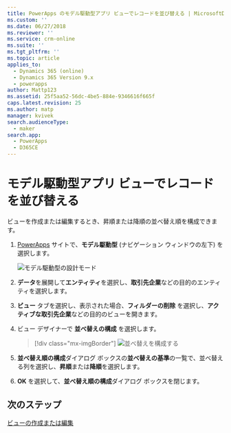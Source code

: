 ```yaml
---
title: PowerApps のモデル駆動型アプリ ビューでレコードを並び替える | MicrosoftDocs
ms.custom: ''
ms.date: 06/27/2018
ms.reviewer: ''
ms.service: crm-online
ms.suite: ''
ms.tgt_pltfrm: ''
ms.topic: article
applies_to:
  - Dynamics 365 (online)
  - Dynamics 365 Version 9.x
  - powerapps
author: Mattp123
ms.assetid: 25f5aa52-56dc-4be5-884e-9346616f665f
caps.latest.revision: 25
ms.author: matp
manager: kvivek
search.audienceType:
  - maker
search.app:
  - PowerApps
  - D365CE
---
```

# <a name="sort-records-in-a-model-driven-app-view"></a>モデル駆動型アプリ ビューでレコードを並び替える

 ビューを作成または編集するとき、昇順または降順の並べ替え順を構成できます。   
  
1.  [PowerApps](https://web.powerapps.com/?utm_source=padocs&utm_medium=linkinadoc&utm_campaign=referralsfromdoc) サイトで、**モデル駆動型** (ナビゲーション ウィンドウの左下) を選択します。  

    ![モデル駆動型の設計モード](media/model-driven-switch.png)

2.  **データ**を展開して**エンティティ**を選択し、**取引先企業**などの目的のエンティティを選択します。   
3.  **ビュー** タブを選択し、表示された場合、**フィルダーの削除** を選択し、**アクティブな取引先企業**などの目的のビューを開きます。

4.  ビュー デザイナーで **並べ替えの構成** を選択します。  

    > [!div class="mx-imgBorder"] 
    > ![並べ替えを構成する](media/configure-sorting.png)
  
5.  **並べ替え順の構成**ダイアログ ボックスの**並べ替えの基準**の一覧で、並べ替える列を選択し、**昇順**または**降順**を選択します。  
  
6.  **OK** を選択して、**並べ替え順の構成**ダイアログ ボックスを閉じます。  

## <a name="next-steps"></a>次のステップ
[ビューの作成または編集](create-edit-views.md)
